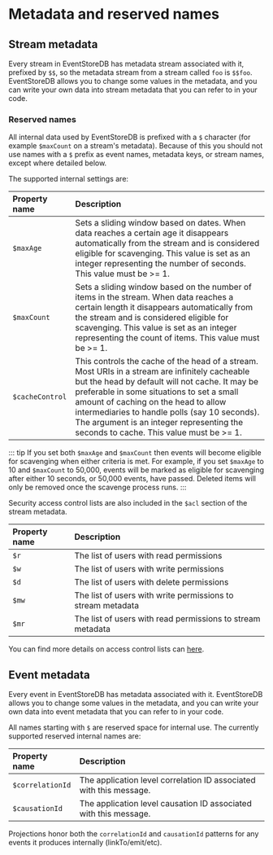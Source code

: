 # Metadata and reserved names

## Stream metadata

Every stream in EventStoreDB has metadata stream associated with it, prefixed by `$$`, so the metadata stream from a stream called `foo` is `$$foo`. EventStoreDB allows you to change some values in the metadata, and you can write your own data into stream metadata that you can refer to in your code.

### Reserved names

All internal data used by EventStoreDB is prefixed with a `$` character (for example `$maxCount` on a stream's metadata). Because of this you should not use names with a `$` prefix as event names, metadata keys, or stream names, except where detailed below.

The supported internal settings are:

| Property name | Description |
| :------------ | :---------- |
| `$maxAge` | Sets a sliding window based on dates. When data reaches a certain age it disappears automatically from the stream and is considered eligible for scavenging. This value is set as an integer representing the number of seconds. This value must be >= 1. |
| `$maxCount` | Sets a sliding window based on the number of items in the stream. When data reaches a certain length it disappears automatically from the stream and is considered eligible for scavenging. This value is set as an integer representing the count of items. This value must be >= 1. |
| `$cacheControl` | This controls the cache of the head of a stream. Most URIs in a stream are infinitely cacheable but the head by default will not cache. It may be preferable in some situations to set a small amount of caching on the head to allow intermediaries to handle polls (say 10 seconds). The argument is an integer representing the seconds to cache. This value must be >= 1. |

::: tip
If you set both `$maxAge` and `$maxCount` then events will become eligible for scavenging when either criteria is met. For example, if you set `$maxAge` to 10 and `$maxCount` to 50,000, events will be marked as eligible for scavenging after either 10 seconds, or 50,000 events, have passed. Deleted items will only be removed once the scavenge process runs.
:::

Security access control lists are also included in the `$acl` section of the stream metadata.

| Property name | Description |
| :------------ | :---------- |
| `$r` | The list of users with read permissions |
| `$w` | The list of users with write permissions |
| `$d` | The list of users with delete permissions |
| `$mw` | The list of users with write permissions to stream metadata |
| `$mr` | The list of users with read permissions to stream metadata |

You can find more details on access control lists can [here](../security/acl.md).

## Event metadata

Every event in EventStoreDB has metadata associated with it. EventStoreDB allows you to change some values in the metadata, and you can write your own data into event metadata that you can refer to in your code.

All names starting with `$` are reserved space for internal use. The currently supported reserved internal names are:

| Property name | Description |
| :------------ | :---------- |
| `$correlationId` | The application level correlation ID associated with this message. |
| `$causationId` | The application level causation ID associated with this message. |

Projections honor both the `correlationId` and `causationId` patterns for any events it produces internally (linkTo/emit/etc).
